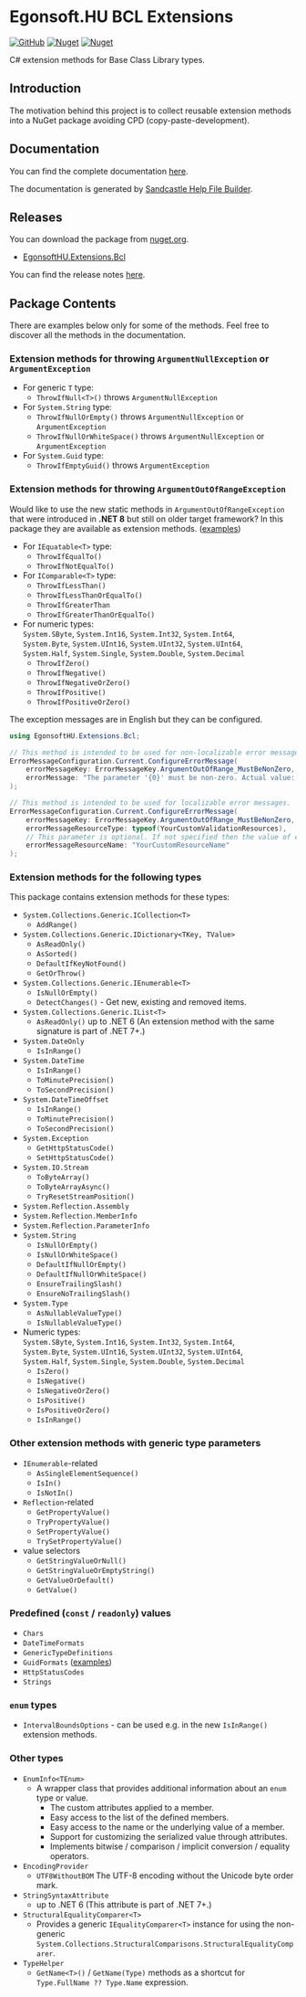 ﻿# Egonsoft.HU BCL Extensions

[![GitHub](https://img.shields.io/github/license/gcsizmadia/EgonsoftHU.Extensions.Bcl?label=License)](https://opensource.org/licenses/MIT)
[![Nuget](https://img.shields.io/nuget/v/EgonsoftHU.Extensions.Bcl?label=NuGet)](https://www.nuget.org/packages/EgonsoftHU.Extensions.Bcl)
[![Nuget](https://img.shields.io/nuget/dt/EgonsoftHU.Extensions.Bcl?label=Downloads)](https://www.nuget.org/packages/EgonsoftHU.Extensions.Bcl)

C# extension methods for Base Class Library types.

## Introduction

The motivation behind this project is to collect reusable extension methods into a NuGet package avoiding CPD (copy-paste-development).

## Documentation

You can find the complete documentation [here](help/index.html).

The documentation is generated by [Sandcastle Help File Builder](https://github.com/EWSoftware/SHFB).

## Releases

You can download the package from [nuget.org](https://www.nuget.org/).
- [EgonsoftHU.Extensions.Bcl](https://www.nuget.org/packages/EgonsoftHU.Extensions.Bcl)

You can find the release notes [here](https://github.com/gcsizmadia/EgonsoftHU.Extensions.Bcl/releases).

## Package Contents

There are examples below only for some of the methods. Feel free to discover all the methods in the documentation.

### Extension methods for throwing `ArgumentNullException` or `ArgumentException`

- For generic `T` type:
  - `ThrowIfNull<T>()` throws `ArgumentNullException`
- For `System.String` type:
  - `ThrowIfNullOrEmpty()` throws `ArgumentNullException` or `ArgumentException`
  - `ThrowIfNullOrWhiteSpace()` throws `ArgumentNullException` or `ArgumentException`
- For `System.Guid` type:
  - `ThrowIfEmptyGuid()` throws `ArgumentException`

### Extension methods for throwing `ArgumentOutOfRangeException`

Would like to use the new static methods in `ArgumentOutOfRangeException` that were introduced in **.NET 8** but still on older target framework?
In this package they are available as extension methods. ([examples](EXAMPLES_ThrowExtensions.md))

- For `IEquatable<T>` type:
  - `ThrowIfEqualTo()`
  - `ThrowIfNotEqualTo()`
- For `IComparable<T>` type:
  - `ThrowIfLessThan()`
  - `ThrowIfLessThanOrEqualTo()`
  - `ThrowIfGreaterThan`
  - `ThrowIfGreaterThanOrEqualTo()`
- For numeric types:  
  `System.SByte`, `System.Int16`, `System.Int32`, `System.Int64`,  
  `System.Byte`, `System.UInt16`, `System.UInt32`, `System.UInt64`,  
  `System.Half`, `System.Single`, `System.Double`, `System.Decimal`
  - `ThrowIfZero()`
  - `ThrowIfNegative()`
  - `ThrowIfNegativeOrZero()`
  - `ThrowIfPositive()`
  - `ThrowIfPositiveOrZero()`

The exception messages are in English but they can be configured.
```csharp
using EgonsoftHU.Extensions.Bcl;

// This method is intended to be used for non-localizable error messages.
ErrorMessageConfiguration.Current.ConfigureErrorMessage(
    errorMessageKey: ErrorMessageKey.ArgumentOutOfRange_MustBeNonZero,
    errorMessage: "The parameter '{0}' must be non-zero. Actual value: {1}"
);

// This method is intended to be used for localizable error messages.
ErrorMessageConfiguration.Current.ConfigureErrorMessage(
    errorMessageKey: ErrorMessageKey.ArgumentOutOfRange_MustBeNonZero,
    errorMessageResourceType: typeof(YourCustomValidationResources),
    // This parameter is optional. If not specified then the value of errorMessageKey is used.
    errorMessageResourceName: "YourCustomResourceName"
);
```

### Extension methods for the following types

This package contains extension methods for these types:

- `System.Collections.Generic.ICollection<T>`
  - `AddRange()`
- `System.Collections.Generic.IDictionary<TKey, TValue>`
  - `AsReadOnly()`
  - `AsSorted()`
  - `DefaultIfKeyNotFound()`
  - `GetOrThrow()`
- `System.Collections.Generic.IEnumerable<T>`
  - `IsNullOrEmpty()`
  - `DetectChanges()` - Get new, existing and removed items.
- `System.Collections.Generic.IList<T>`
  - `AsReadOnly()` up to .NET 6 (An extension method with the same signature is part of .NET 7+.)
- `System.DateOnly`
  - `IsInRange()`
- `System.DateTime`
  - `IsInRange()`
  - `ToMinutePrecision()`
  - `ToSecondPrecision()`
- `System.DateTimeOffset`
  - `IsInRange()`
  - `ToMinutePrecision()`
  - `ToSecondPrecision()`
- `System.Exception`
  - `GetHttpStatusCode()`
  - `SetHttpStatusCode()`
- `System.IO.Stream`
  - `ToByteArray()`
  - `ToByteArrayAsync()`
  - `TryResetStreamPosition()`
- `System.Reflection.Assembly`
- `System.Reflection.MemberInfo`
- `System.Reflection.ParameterInfo`
- `System.String`
  - `IsNullOrEmpty()`
  - `IsNullOrWhiteSpace()`
  - `DefaultIfNullOrEmpty()`
  - `DefaultIfNullOrWhiteSpace()`
  - `EnsureTrailingSlash()`
  - `EnsureNoTrailingSlash()`
- `System.Type`
  - `AsNullableValueType()`
  - `IsNullableValueType()`
- Numeric types:  
  `System.SByte`, `System.Int16`, `System.Int32`, `System.Int64`,  
  `System.Byte`, `System.UInt16`, `System.UInt32`, `System.UInt64`,  
  `System.Half`, `System.Single`, `System.Double`, `System.Decimal`
  - `IsZero()`
  - `IsNegative()`
  - `IsNegativeOrZero()`
  - `IsPositive()`
  - `IsPositiveOrZero()`
  - `IsInRange()`

### Other extension methods with generic type parameters

- `IEnumerable`-related
  - `AsSingleElementSequence()`
  - `IsIn()`
  - `IsNotIn()`
- `Reflection`-related
  - `GetPropertyValue()`
  - `TryPropertyValue()`
  - `SetPropertyValue()`
  - `TrySetPropertyValue()`
- value selectors
  - `GetStringValueOrNull()`
  - `GetStringValueOrEmptyString()`
  - `GetValueOrDefault()`
  - `GetValue()`

### Predefined (`const` / `readonly`) values

- `Chars`
- `DateTimeFormats`
- `GenericTypeDefinitions`
- `GuidFormats` ([examples](EXAMPLES_GuidFormats.md))
- `HttpStatusCodes`
- `Strings`

### `enum` types

- `IntervalBoundsOptions` - can be used e.g. in the new `IsInRange()` extension methods.

### Other types

- `EnumInfo<TEnum>`
  - A wrapper class that provides additional information about an `enum` type or value.
    - The custom attributes applied to a member.
    - Easy access to the list of the defined members.
    - Easy access to the name or the underlying value of a member.
    - Support for customizing the serialized value through attributes.
    - Implements bitwise / comparison / implicit conversion / equality operators.
- `EncodingProvider`
  - `UTF8WithoutBOM` The UTF-8 encoding without the Unicode byte order mark.
- `StringSyntaxAttribute`
  -  up to .NET 6 (This attribute is part of .NET 7+.)
- `StructuralEqualityComparer<T>`
  - Provides a generic `IEqualityComparer<T>` instance for using the non-generic `System.Collections.StructuralComparisons.StructuralEqualityComparer`.
- `TypeHelper`
  - `GetName<T>()` / `GetName(Type)` methods as a shortcut for `Type.FullName ?? Type.Name` expression.

